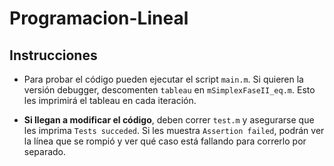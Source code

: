 # Programacion-Lineal

## Instrucciones

- Para probar el código pueden ejecutar el script ```main.m```. Si quieren la versión debugger, descomenten ```tableau``` en ```mSimplexFaseII_eq.m```. Esto les imprimirá el tableau en cada iteración.

- **Si llegan a modificar el código**, deben correr ```test.m``` y asegurarse que les imprima ```Tests succeded```. Si les muestra ```Assertion failed```, podrán ver la línea que se rompió y ver qué caso está fallando para correrlo por separado.